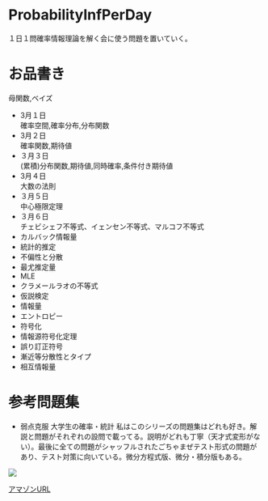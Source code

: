 # ProbabilityInfPerDay
１日１問確率情報理論を解く会に使う問題を置いていく。

# お品書き
母関数,ベイズ

+ 3月１日  
確率空間,確率分布,分布関数
+ 3月２日  
確率関数,期待値
+ ３月３日  
(累積)分布関数,期待値,同時確率,条件付き期待値
+ 3月４日  
大数の法則
+ ３月５日  
中心極限定理
+ ３月６日  
チェビシェフ不等式、イェンセン不等式、マルコフ不等式
+ カルバック情報量
+ 統計的推定 
+ 不偏性と分散
+ 最尤推定量
+ MLE
+ クラメールラオの不等式
+ 仮説検定
+ 情報量
+ エントロピー
+ 符号化
+ 情報源符号化定理
+ 誤り訂正符号
+ 漸近等分散性とタイプ
+ 相互情報量

# 参考問題集
+ 弱点克服 大学生の確率・統計
私はこのシリーズの問題集はどれも好き。解説と問題がそれぞれの設問で載ってる。説明がどれも丁寧（天才式変形がない）。最後に全ての問題がシャッフルされたごちゃまぜテスト形式の問題があり、テスト対策に向いている。微分方程式版、微分・積分版もある。

![](https://images-na.ssl-images-amazon.com/images/I/419NRKNAgJL._SX51_BO1,204,20,200_.jpg)

[アマゾンURL](https://www.amazon.co.jp/%E5%BC%B1%E7%82%B9%E5%85%8B%E6%9C%8D%E5%A4%A7%E5%AD%A6%E7%94%9F%E3%81%AE%E7%A2%BA%E7%8E%87%E3%83%BB%E7%B5%B1%E8%A8%88-%E8%97%A4%E7%94%B0-%E5%B2%B3%E5%BD%A6/dp/4489020694)
